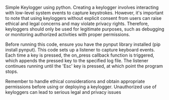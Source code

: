 Simple Keylogger using python. Creating a keylogger involves interacting with low-level system events to capture keystrokes. However, it's important to note that using keyloggers without explicit consent from users can raise ethical and legal concerns and may violate privacy rights. Therefore, keyloggers should only be used for legitimate purposes, such as debugging or monitoring authorized activities with proper permissions.

Before running this code, ensure you have the pynput library installed (pip install pynput). This code sets up a listener to capture keyboard events. Each time a key is pressed, the on_press callback function is triggered, which appends the pressed key to the specified log file. The listener continues running until the 'Esc' key is pressed, at which point the program stops.

Remember to handle ethical considerations and obtain appropriate permissions before using or deploying a keylogger. Unauthorized use of keyloggers can lead to serious legal and privacy issues
